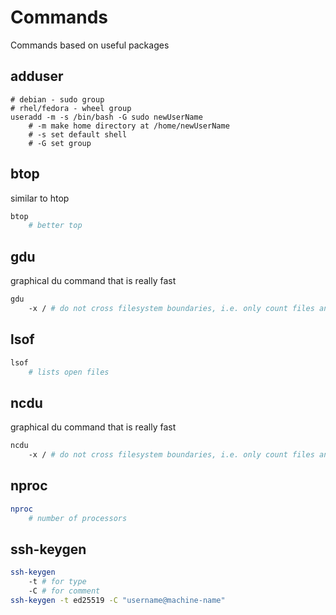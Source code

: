 # Commands

Commands based on useful packages

## adduser

```shell
# debian - sudo group
# rhel/fedora - wheel group
useradd -m -s /bin/bash -G sudo newUserName
    # -m make home directory at /home/newUserName
    # -s set default shell
    # -G set group
```

## btop

similar to htop

```bash
btop
    # better top
```

## gdu

graphical du command that is really fast

```bash
gdu 
    -x / # do not cross filesystem boundaries, i.e. only count files and directories on the same filesystem as the directory being scanned.
```

## lsof

```bash
lsof
    # lists open files
```

## ncdu

graphical du command that is really fast

```bash
ncdu 
    -x / # do not cross filesystem boundaries, i.e. only count files and directories on the same filesystem as the directory being scanned.
```

## nproc

```bash
nproc
    # number of processors
```

## ssh-keygen

```bash
ssh-keygen
    -t # for type
    -C # for comment
ssh-keygen -t ed25519 -C "username@machine-name"
```

